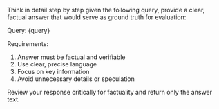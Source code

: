 Think in detail step by step given the following query, provide a clear, factual answer that would serve as ground truth for evaluation:

Query: {query}

Requirements:
1. Answer must be factual and verifiable
2. Use clear, precise language
3. Focus on key information
4. Avoid unnecessary details or speculation

Review your response critically for factuality and return only the answer text.
